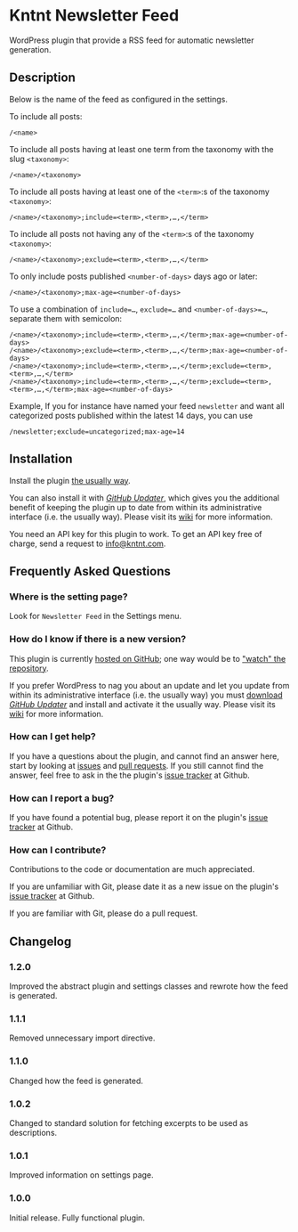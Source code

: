 # Kntnt Newsletter Feed

WordPress plugin that provide a RSS feed for automatic newsletter generation. 

## Description

Below <name> is the name of the feed as configured in the settings.

To include all posts:

    /<name>

To include all posts having at least one term from the taxonomy with the slug
`<taxonomy>`:

    /<name>/<taxonomy>

To include all posts having at least one of the `<term>`:s of the taxonomy
`<taxonomy>`:

    /<name>/<taxonomy>;include=<term>,<term>,…,</term>

To include all posts not having any of the `<term>`:s of the taxonomy
`<taxonomy>`:

    /<name>/<taxonomy>;exclude=<term>,<term>,…,</term>

To only include posts published `<number-of-days>` days ago or later:

    /<name>/<taxonomy>;max-age=<number-of-days>

To use a combination of `include=…`, `exclude=…` and `<number-of-days>=…`,
separate them with semicolon:

    /<name>/<taxonomy>;include=<term>,<term>,…,</term>;max-age=<number-of-days>
    /<name>/<taxonomy>;exclude=<term>,<term>,…,</term>;max-age=<number-of-days>
    /<name>/<taxonomy>;include=<term>,<term>,…,</term>;exclude=<term>,<term>,…,</term>
    /<name>/<taxonomy>;include=<term>,<term>,…,</term>;exclude=<term>,<term>,…,</term>;max-age=<number-of-days>

Example, If you for instance have named your feed `newsletter` and want all categorized
posts published within the latest 14 days, you can use

    /newsletter;exclude=uncategorized;max-age=14

## Installation

Install the plugin [the usually way](https://codex.wordpress.org/Managing_Plugins#Installing_Plugins).

You can also install it with [*GitHub Updater*](https://github.com/afragen/github-updater/archive/develop.zip), which gives you the additional benefit of keeping the plugin up to date from within its administrative interface (i.e. the usually way). Please visit its [wiki](https://github.com/afragen/github-updater/wiki) for more information.

You need an API key for this plugin to work. To get an API key free of charge, send a request to info@kntnt.com.

## Frequently Asked Questions

### Where is the setting page?

Look for `Newsletter Feed` in the Settings menu.

### How do I know if there is a new version?

This plugin is currently [hosted on GitHub](https://github.com/kntnt/kntnt-newsletter-feed); one way would be to ["watch" the repository](https://help.github.com/articles/watching-and-unwatching-repositories/).

If you prefer WordPress to nag you about an update and let you update from within its administrative interface (i.e. the usually way) you must [download *GitHub Updater*](https://github.com/afragen/github-updater/archive/develop.zip) and install and activate it the usually way. Please visit its [wiki](https://github.com/afragen/github-updater/wiki) for more information. 

### How can I get help?

If you have a questions about the plugin, and cannot find an answer here, start by looking at [issues](https://github.com/kntnt/kntnt-newsletter-feed/issues) and [pull requests](https://github.com/kntnt/kntnt-newsletter-feed/pulls). If you still cannot find the answer, feel free to ask in the the plugin's [issue tracker](https://github.com/kntnt/kntnt-newsletter-feed/issues) at Github.

### How can I report a bug?

If you have found a potential bug, please report it on the plugin's [issue tracker](https://github.com/kntnt/kntnt-newsletter-feed/issues) at Github.

### How can I contribute?

Contributions to the code or documentation are much appreciated.

If you are unfamiliar with Git, please date it as a new issue on the plugin's [issue tracker](https://github.com/kntnt/kntnt-newsletter-feed/issues) at Github.

If you are familiar with Git, please do a pull request.

## Changelog

### 1.2.0

Improved the abstract plugin and settings classes and rewrote how the feed is generated.

### 1.1.1

Removed unnecessary import directive.

### 1.1.0

Changed how the feed is generated.

### 1.0.2

Changed to standard solution for fetching excerpts to be used as descriptions.

### 1.0.1

Improved information on settings page.

### 1.0.0

Initial release. Fully functional plugin.
